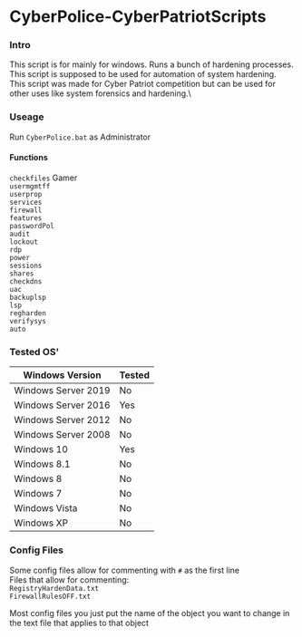 # CyberPolice-CyberPatriotScripts
### Intro
This script is for mainly for windows. Runs a bunch of hardening processes.\
This script is supposed to be used for automation of system hardening.\
This script was made for Cyber Patriot competition but can be used for other uses like system forensics and hardening.\

### Useage
Run `CyberPolice.bat` as Administrator

#### Functions
```checkfiles``` Gamer\
```usermgmtff```\
```userprop```\
```services```\
```firewall```\
```features```\
```passwordPol```\
```audit```\
```lockout```\
```rdp```\
```power```\
```sessions```\
```shares```\
```checkdns```\
```uac```\
```backuplsp```\
```lsp```\
```regharden```\
```verifysys```\
```auto```

### Tested OS'
| Windows Version   | Tested        | 
| ------------- |---------------| 
| Windows Server 2019 | No | 
| Windows Server 2016 | Yes |
| Windows Server 2012 | No |
| Windows Server 2008 | No |
| Windows 10     | Yes |
| Windows 8.1 | No | 
| Windows 8 | No |
| Windows 7 | No |
| Windows Vista | No |
| Windows XP | No |

### Config Files

Some config files allow for commenting with `#` as the first line\
Files that allow for commenting:\
```RegistryHardenData.txt```\
```FirewallRulesOFF.txt```

Most config files you just put the name of the object you want to change in the text file that applies to that object
